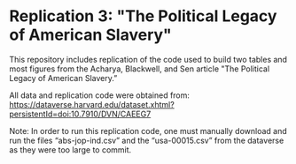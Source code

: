 # Replication 3: "The Political Legacy of American Slavery"

This repository includes replication of the code used to build two tables and most figures from the Acharya, Blackwell, and Sen article "The Political Legacy of American Slavery.”

All data and replication code were obtained from: 
https://dataverse.harvard.edu/dataset.xhtml?persistentId=doi:10.7910/DVN/CAEEG7

Note: In order to run this replication code, one must manually download and run the files “abs-jop-ind.csv” and the “usa-00015.csv” from the dataverse as they were too large to commit.
